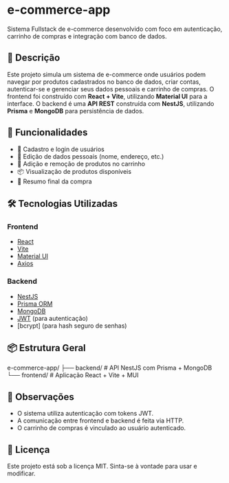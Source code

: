# e-commerce-app

Sistema Fullstack de e-commerce desenvolvido com foco em autenticação, carrinho de compras e integração com banco de dados.

## 🧠 Descrição

Este projeto simula um sistema de e-commerce onde usuários podem navegar por produtos cadastrados no banco de dados, criar contas, autenticar-se e gerenciar seus dados pessoais e carrinho de compras. O frontend foi construído com **React + Vite**, utilizando **Material UI** para a interface. O backend é uma **API REST** construída com **NestJS**, utilizando **Prisma** e **MongoDB** para persistência de dados.

## 🚀 Funcionalidades

- 🔐 Cadastro e login de usuários
- 👤 Edição de dados pessoais (nome, endereço, etc.)
- 🛒 Adição e remoção de produtos no carrinho
- 📦 Visualização de produtos disponíveis
- 🧾 Resumo final da compra

## 🛠️ Tecnologias Utilizadas

### Frontend

- [React](https://reactjs.org/)
- [Vite](https://vitejs.dev/)
- [Material UI](https://mui.com/)
- [Axios](https://axios-http.com/)

### Backend

- [NestJS](https://nestjs.com/)
- [Prisma ORM](https://www.prisma.io/)
- [MongoDB](https://www.mongodb.com/)
- [JWT](https://jwt.io/) (para autenticação)
- [bcrypt] (para hash seguro de senhas)

## 📦 Estrutura Geral

e-commerce-app/
├── backend/ # API NestJS com Prisma + MongoDB
└── frontend/ # Aplicação React + Vite + MUI

## 📌 Observações

- O sistema utiliza autenticação com tokens JWT.
- A comunicação entre frontend e backend é feita via HTTP.
- O carrinho de compras é vinculado ao usuário autenticado.

## 📄 Licença

Este projeto está sob a licença MIT. Sinta-se à vontade para usar e modificar.
